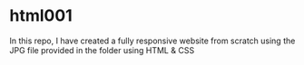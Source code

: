 # html001
In this repo, I have created a fully responsive website from scratch using the JPG file provided in the folder using HTML &amp; CSS
